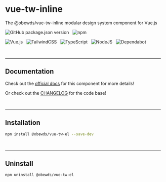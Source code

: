 # vue-tw-inline

The @obewds/vue-tw-inline modular design system component for Vue.js

![GitHub package.json version](https://img.shields.io/github/package-json/v/obewds/vue-tw-inline?label=Github&logo=github&style=for-the-badge) &nbsp; ![npm](https://img.shields.io/npm/v/@obewds/vue-tw-inline?color=%23cc3534&logo=npm&style=for-the-badge)

![Vue.js](https://img.shields.io/badge/vuejs-%2335495e.svg?style=for-the-badge&logo=vuedotjs&logoColor=%234FC08D) &nbsp; ![TailwindCSS](https://img.shields.io/badge/tailwindcss-%2338B2AC.svg?style=for-the-badge&logo=tailwind-css&logoColor=white) &nbsp; ![TypeScript](https://img.shields.io/badge/typescript-%23007ACC.svg?style=for-the-badge&logo=typescript&logoColor=white) &nbsp; ![NodeJS](https://img.shields.io/badge/node.js-6DA55F?style=for-the-badge&logo=node.js&logoColor=white) &nbsp; ![Dependabot](https://img.shields.io/badge/dependabot-025E8C?style=for-the-badge&logo=dependabot&logoColor=white)

<br>

---
## Documentation

Check out the [official docs](https://obewds.github.io/vue-tw-inline/) for this component for more details!

Or check out the [CHANGELOG](https://github.com/obewds/vue-tw-inline/blob/main/CHANGELOG.md) for the code base!

<br>


---
## Installation

```bash
npm install @obewds/vue-tw-el --save-dev
```

<br>


---
## Uninstall

```bash
npm uninstall @obewds/vue-tw-el
```
